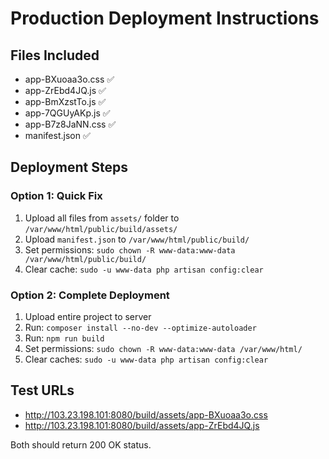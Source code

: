 # Production Deployment Instructions

## Files Included
- app-BXuoaa3o.css ✅
- app-ZrEbd4JQ.js ✅
- app-BmXzstTo.js ✅
- app-7QGUyAKp.js ✅
- app-B7z8JaNN.css ✅
- manifest.json ✅

## Deployment Steps

### Option 1: Quick Fix
1. Upload all files from `assets/` folder to `/var/www/html/public/build/assets/`
2. Upload `manifest.json` to `/var/www/html/public/build/`
3. Set permissions: `sudo chown -R www-data:www-data /var/www/html/public/build/`
4. Clear cache: `sudo -u www-data php artisan config:clear`

### Option 2: Complete Deployment
1. Upload entire project to server
2. Run: `composer install --no-dev --optimize-autoloader`
3. Run: `npm run build`
4. Set permissions: `sudo chown -R www-data:www-data /var/www/html/`
5. Clear caches: `sudo -u www-data php artisan config:clear`

## Test URLs
- http://103.23.198.101:8080/build/assets/app-BXuoaa3o.css
- http://103.23.198.101:8080/build/assets/app-ZrEbd4JQ.js

Both should return 200 OK status.
